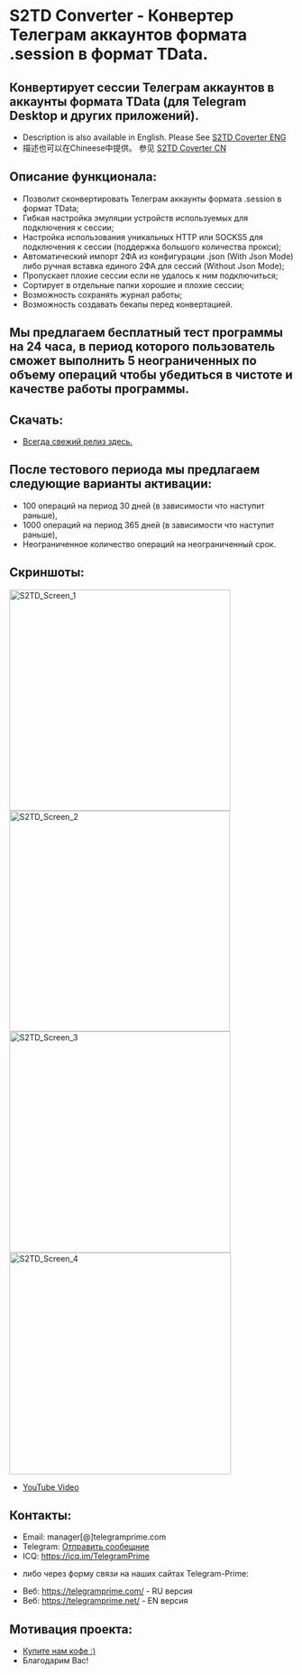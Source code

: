 # S2TD Converter - Конвертер Телеграм аккаунтов формата .session в формат TData.
## Конвертирует сессии Телеграм аккаунтов в аккаунты формата TData (для Telegram Desktop и других приложений).
 
 * Description is also available in English. Please See [S2TD Coverter ENG](https://github.com/telegram-prime/)
 * 描述也可以在Chineese中提供。 参见 [S2TD Coverter CN](https://github.com/telegram-prime/Telegram-Session-to-TData-Converter-CN)


## Описание функционала:
 - Позволит сконвертировать Телеграм аккаунты формата .session в формат TData;
 - Гибкая настройка эмуляции устройств используемых для подключения к сессии;
 - Настройка использования уникальных HTTP или SOCKS5 для подключения к сессии (поддержка большого количества прокси);
 - Автоматический импорт 2ФА из конфигурации .json (With Json Mode) либо ручная вставка единого 2ФА для сессий (Without Json Mode);
 - Пропускает плохие сессии если не удалось к ним подключиться;
 - Сортирует в отдельные папки хорошие и плохие сессии;
 - Возможность сохранять журнал работы;
 - Возможность создавать бекапы перед конвертацией.


## Мы предлагаем бесплатный тест программы на 24 часа, в период которого пользователь сможет выполнить 5 неограниченных по объему операций чтобы убедиться в чистоте и качестве работы программы.

## Скачать:
 - [Всегда свежий релиз здесь.](https://github.com/telegram-prime/Telegram-Session-to-TData-Converter/releases/latest)

## После тестового периода мы предлагаем следующие варианты активации: 
- 100 операций на период 30 дней (в зависимости что наступит раньше),
- 1000 операций на период 365 дней (в зависимости что наступит раньше),
- Неограниченное количество операций на неограниченный срок.


## Скриншоты:

<img width="392" alt="S2TD_Screen_1" src="https://user-images.githubusercontent.com/94137664/199133370-bc2d93a0-8c18-4eca-9b3c-704ea21bc248.png"> <img width="391" alt="S2TD_Screen_2" src="https://user-images.githubusercontent.com/94137664/199133372-bc35a166-4f58-478b-9567-dac65fdce880.png">
<img width="392" alt="S2TD_Screen_3" src="https://user-images.githubusercontent.com/94137664/199133373-80ff3c25-59f0-41ef-a90d-b91f9719dca2.png"> <img width="393" alt="S2TD_Screen_4" src="https://user-images.githubusercontent.com/94137664/199133375-03836862-53b0-4f77-ab65-e5037bb7cb8d.png">



- [YouTube Video](https://youtu.be/_U3eIo_22J0)


##  Контакты:
- Email: manager[@]telegramprime.com
- Telegram: [Отправить сообещние](https://telegramprime.com/telegram-contact)
- ICQ: https://icq.im/TelegramPrime

* либо через форму связи на наших сайтах Telegram-Prime:
- Веб: https://telegramprime.com/ - RU версия
- Веб: https://telegramprime.net/ - EN версия


## Мотивация проекта:
* [Купите нам кофе :)](https://commerce.coinbase.com/checkout/3bb9ffcb-4638-480a-a2e8-d930643a230a)
* Благодарим Вас!
